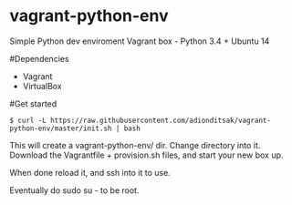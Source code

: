 vagrant-python-env
==================

Simple Python dev enviroment Vagrant box - Python 3.4 + Ubuntu 14

#Dependencies 

* Vagrant
* VirtualBox

#Get started

    $ curl -L https://raw.githubusercontent.com/adionditsak/vagrant-python-env/master/init.sh | bash
    
This will create a vagrant-python-env/ dir. Change directory into it. Download the Vagrantfile + provision.sh files, and start your new box up.

When done reload it, and ssh into it to use.

Eventually do sudo su - to be root.
